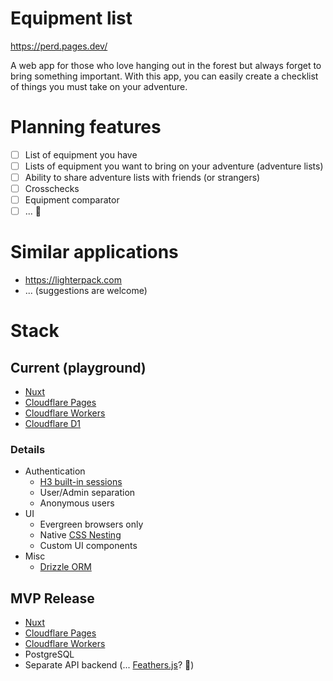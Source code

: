 # Equipment list

https://perd.pages.dev/

A web app for those who love hanging out in the forest but always forget to bring something important. With this app, you can easily create a checklist of things you must take on your adventure.

# Planning features

- [ ] List of equipment you have
- [ ] Lists of equipment you want to bring on your adventure (adventure lists)
- [ ] Ability to share adventure lists with friends (or strangers)
- [ ] Crosschecks
- [ ] Equipment comparator
- [ ] ... 🤔

# Similar applications

* https://lighterpack.com
* ... (suggestions are welcome)

# Stack

## Current (playground)

* [Nuxt](https://nuxt.com/)
* [Cloudflare Pages](https://developers.cloudflare.com/pages/)
* [Cloudflare Workers](https://developers.cloudflare.com/workers/)
* [Cloudflare D1](https://developers.cloudflare.com/d1/)

### Details

* Authentication
  * [H3 built-in sessions](https://h3.unjs.io/examples/handle-session)
  * User/Admin separation
  * Anonymous users
* UI
  * Evergreen browsers only
  * Native [CSS Nesting](https://developer.mozilla.org/en-US/docs/Web/CSS/CSS_nesting)
  * Custom UI components
* Misc
  * [Drizzle ORM](https://orm.drizzle.team/)

## MVP Release

* [Nuxt](https://nuxt.com/)
* [Cloudflare Pages](https://developers.cloudflare.com/pages/)
* [Cloudflare Workers](https://developers.cloudflare.com/workers/)
* PostgreSQL
* Separate API backend (... [Feathers.js](https://feathersjs.com/)? 🤔)
